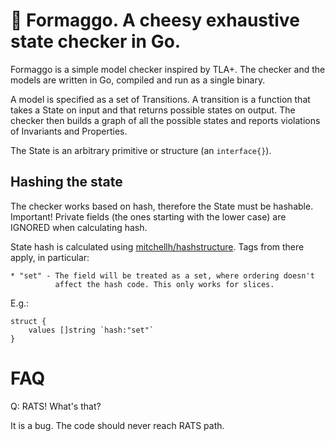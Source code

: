 # 🧀 Formaggo. A cheesy exhaustive state checker in Go.

Formaggo is a simple model checker inspired by TLA+. The checker and the models
are written in Go, compiled and run as a single binary.

A model is specified as a set of Transitions. A transition is a function that
takes a State on input and that returns possible states on output.  The checker
then builds a graph of all the possible states and reports violations of
Invariants and Properties.

The State is an arbitrary primitive or structure (an `interface{}`).

## Hashing the state

The checker works based on hash, therefore the State must be hashable.
Important! Private fields (the ones starting with the lower case) are IGNORED
when calculating hash.

State hash is calculated using [mitchellh/hashstructure][ref_hash].  Tags from
there apply, in particular:

```
* "set" - The field will be treated as a set, where ordering doesn't
          affect the hash code. This only works for slices.
```

E.g.:

```
struct {
    values []string `hash:"set"`
}
```


[ref_hash]:https://pkg.go.dev/github.com/mitchellh/hashstructure/v2


# FAQ

Q: RATS! What's that?

It is a bug. The code should never reach RATS path.

